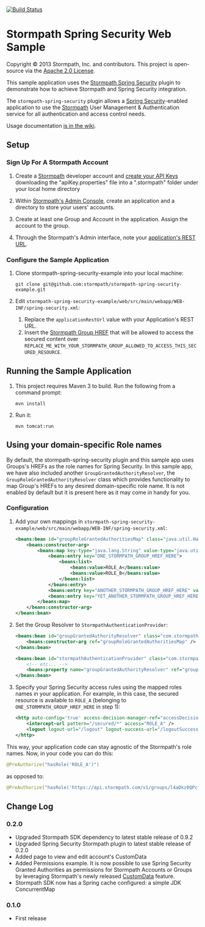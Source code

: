 [![Build Status](https://api.travis-ci.org/stormpath/stormpath-spring-security-example.png?branch=master)](https://travis-ci.org/stormpath/stormpath-spring-security-example)

# Stormpath Spring Security Web Sample #

Copyright &copy; 2013 Stormpath, Inc. and contributors. This project is open-source via the [Apache 2.0 License](http://www.apache.org/licenses/LICENSE-2.0).  

This sample application uses the [Stormpath Spring Security](https://github.com/stormpath/stormpath-spring-security) plugin to demonstrate how to achieve Stormpath and Spring Security integration.

The `stormpath-spring-security` plugin allows a [Spring Security](http://projects.spring.io/spring-security/)-enabled application to use the [Stormpath](http://www.stormpath.com) User Management & Authentication service for all authentication and access control needs.

Usage documentation [is in the wiki](https://github.com/stormpath/stormpath-spring-security-example/wiki).

## Setup ##

### Sign Up For A Stormpath Account ###

1. Create a [Stormpath](http://www.stormpath.com/) developer account and [create your API Keys](http://docs.stormpath.com/console/product-guide/#manage-api-keys) downloading the "apiKey.properties" file into a ".stormpath" folder under your local home directory

2. Within [Stormpath's Admin Console](https://stormpath.com/docs/console/product-guide), create an application and a directory to store your users' accounts.

3. Create at least one Group and Account in the application. Assign the account to the group.

4. Through the Stormpath's Admin interface, note your [application's REST URL](http://www.stormpath.com/docs/libraries/application-rest-url).

### Configure the Sample Application ###

1. Clone stormpath-spring-security-example into your local machine:

	```shell
	git clone git@github.com:stormpath/stormpath-spring-security-example.git
	```

2. Edit `stormpath-spring-security-example/web/src/main/webapp/WEB-INF/spring-security.xml`:

	1. Replace the `applicationRestUrl` value with your Application's REST URL.
	2. Insert the [Stormpath Group HREF](http://docs.stormpath.com/console/product-guide/#groups) that will be allowed to access the secured content over `REPLACE_ME_WITH_YOUR_STORMPATH_GROUP_ALLOWED_TO_ACCESS_THIS_SECURED_RESOURCE`.


## Running the Sample Application ##

1. This project requires Maven 3 to build. Run the following from a command prompt:

	`mvn install`

2. Run it:

	`mvn tomcat:run`

## Using your domain-specific Role names ##

By default, the stormpath-spring-security plugin and this sample app uses Groups's HREFs as the role names for Spring Security. In this sample app, we have also included another `GroupGrantedAuthorityResolver`, the `GroupRoleGrantedAuthorityResolver` class which provides functionality to map Group's HREFs to any desired domain-specific role name. It is not enabled by default but it is present here as it may come in handy for you.

### Configuration ###

1. Add your own mappings in `stormpath-spring-security-example/web/src/main/webapp/WEB-INF/spring-security.xml`:

	```xml
	<beans:bean id="groupRoleGrantedAuthoritiesMap" class="java.util.HashMap" scope="prototype" >
		<beans:constructor-arg>
    		<beans:map key-type="java.lang.String" value-type="java.util.List">
        		<beans:entry key="ONE_STORMPATH_GROUP_HREF_HERE">
            		<beans:list>
                		<beans:value>ROLE_A</beans:value>
	                    <beans:value>ROLE_B</beans:value>
		            </beans:list>
    		    </beans:entry>
	        	<beans:entry key="ANOTHER_STORMPATH_GROUP_HREF_HERE" value="ROLE_USER" />
    	        <beans:entry key="YET_ANOTHER_STORMPATH_GROUP_HREF_HERE" value="ROLE_ADMIN" />
		    </beans:map>
    	</beans:constructor-arg>
	</beans:bean>
	```

2. Set the Group Resolver to `StormpathAuthenticationProvider`:

	```xml
	<beans:bean id="groupGrantedAuthorityResolver" class="com.stormpath.spring.security.example.mapping.GroupRoleGrantedAuthorityResolver" >
		<beans:constructor-arg ref="groupRoleGrantedAuthoritiesMap" />
	</beans:bean>

	<beans:bean id="stormpathAuthenticationProvider" class="com.stormpath.spring.security.provider.StormpathAuthenticationProvider">
		<!-- etc... -->
		<beans:property name="groupGrantedAuthorityResolver" ref="groupGrantedAuthorityResolver" />
	</beans:bean>
	```

3. Specify your Spring Security access rules using the mapped roles names in your application. For example, in this case, the secured resource is available to `ROLE_A` (belonging to `ONE_STORMPATH_GROUP_HREF_HERE` in step 1):

	```xml
	<http auto-config='true' access-decision-manager-ref="accessDecisionManager" >
		<intercept-url pattern="/secured/*" access="ROLE_A" />
		<logout logout-url="/logout" logout-success-url="/logoutSuccess.jsp"/>
	</http>
	```

This way, your application code can stay agnostic of the Stormpath's role names. Now, in your code you can do this:

```java
@PreAuthorize("hasRole('ROLE_A')")
```
as opposed to:

```java
@PreAuthorize("hasRole('https://api.stormpath.com/v1/groups/l4aDkz0QPcf2z23j93l1T')")
```


## Change Log

### 0.2.0

- Upgraded Stormpath SDK dependency to latest stable release of 0.9.2
- Upgraded Spring Security Stormpath plugin to latest stable release of 0.2.0
- Added page to view and edit account's CustomData
- Added Permissions example. It is now possible to use Spring Security Granted Authorities as permissions for Stormpath Accounts or Groups by leveraging Stormpath's newly released [CustomData](http://docs.stormpath.com/rest/product-guide/#custom-data) feature.
- Stormpath SDK now has a Spring cache configured: a simple JDK ConcurrentMap

### 0.1.0

- First release